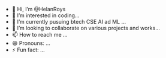 - 👋 Hi, I’m @HelanRoys
- 👀 I’m interested in coding...
- 🌱 I’m currently pusuing btech CSE AI ad ML ...
- 💞️ I’m looking to collaborate on various projects and works...
- 📫 How to reach me ...
- 😄 Pronouns: ...
- ⚡ Fun fact: ...

<!---
HelanRoys/HelanRoys is a ✨ special ✨ repository because its `README.md` (this file) appears on your GitHub profile.
You can click the Preview link to take a look at your changes.
--->
